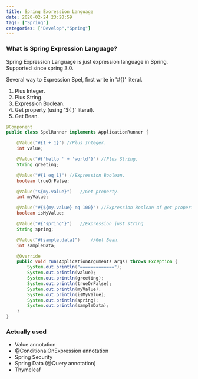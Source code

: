 ```yaml
---
title: Spring Exoression Language
date: 2020-02-24 23:20:59
tags: ["Spring"]
categories: ["Develop","Spring"]
---
```


### What is Spring Expression Language?

<!-- more -->


Spring Expression Language is just expression language in Spring. Supported since spring 3.0.

Several way to Expression Spel, first write in '#{}' literal.

1. Plus Integer.
2. Plus String.
3. Expression Boolean.
4. Get property (using '${ }' literal).
5. Get Bean.
~~~java
@Component
public class SpelRunner implements ApplicationRunner {

    @Value("#{1 + 1}") //Plus Integer.
    int value;

    @Value("#{'hello ' + 'world'}") //Plus String.
    String greeting;

    @Value("#{1 eq 1}") //Expression Boolean.
    boolean trueOrFalse;

    @Value("${my.value}")   //Get property.
    int myValue;

    @Value("#{${my.value} eq 100}") //Expression Boolean of get property.
    boolean isMyValue;

    @Value("#{'spring'}")   //Expression just string
    String spring;

    @Value("#{sample.data}")    //Get Bean.
    int sampleData;

    @Override
    public void run(ApplicationArguments args) throws Exception {
        System.out.println("=============");
        System.out.println(value);
        System.out.println(greeting);
        System.out.println(trueOrFalse);
        System.out.println(myValue);
        System.out.println(isMyValue);
        System.out.println(spring);
        System.out.println(sampleData);
    }
}
~~~

### Actually used

* Value annotation
* @ConditionalOnExpression annotation
* Spring Security
* Spring Data (@Query annotation)
* Thymeleaf
